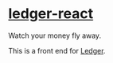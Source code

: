 # [ledger-react][1]

Watch your money fly away.

This is a front end for [Ledger][2].

[1]: https://github.com/tfausak/ledger-react
[2]: https://github.com/tfausak/ledger
